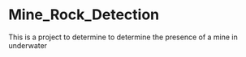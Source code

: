 # Mine_Rock_Detection
This is a project to determine to determine the presence of a mine in underwater
